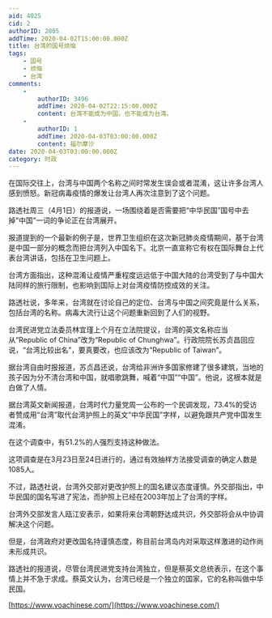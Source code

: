 ```yaml
---
aid: 4025
cid: 2
authorID: 2805
addTime: 2020-04-02T15:00:00.000Z
title: 台湾的国号烦恼
tags:
    - 国号
    - 烦恼
    - 台湾
comments:
    -
        authorID: 3496
        addTime: 2020-04-02T22:15:00.000Z
        content: 台湾不能成为中国，也不能成为台湾。
    -
        authorID: 1
        addTime: 2020-04-03T03:00:00.000Z
        content: 福尔摩沙
date: 2020-04-03T03:00:00.000Z
category: 时政
---
```


在国际交往上，台湾与中国两个名称之间时常发生误会或者混淆，这让许多台湾人感到愤怒。新冠病毒疫情的爆发让台湾人再次注意到了这个问题。

路透社周三（4月1日）的报道说，一场围绕着是否需要把“中华民国”国号中去掉“中国”一词的争论正在台湾展开。

报道提到的一个最新的例子是，世界卫生组织在这次新冠肺炎疫情期间，基于台湾是中国一部分的概念而把台湾列入中国名下。北京一直宣称它有权在国际舞台上代表台湾讲话，包括在卫生问题上。

台湾方面指出，这种混淆让疫情严重程度远远低于中国大陆的台湾受到了与中国大陆同样的旅行限制，也影响到国际上对台湾疫情防控成效的关注。

路透社说，多年来，台湾就在讨论自己的定位、台湾与中国之间究竟是什么关系，包括台湾的名称。病毒大流行让这个问题重新回到了人们的视野。

台湾民进党立法委员林宜瑾上个月在立法院提议，台湾的英文名称应当从“Republic of China”改为“Republic of Chunghwa”。行政院院长苏贞昌回应说，“台湾比较出名”，要真要改，也应该改为“Republic of Taiwan”。

据台湾自由时报报道，苏贞昌还说，台湾给非洲许多国家修建了很多建筑，当地的孩子因为分不清台湾和中国，就唱歌跳舞，喊着“中国”“中国”。他说，这根本就是白做了人情。

据台湾英文新闻报道，台湾时代力量党周一公布的一个民调发现，73.4%的受访者赞成用“台湾”取代台湾护照上的英文“中华民国”字样，以避免跟共产党中国发生混淆。

在这个调查中，有51.2%的人强烈支持这种做法。

这项调查是在3月23日至24日进行的，通过有效抽样方法接受调查的确定人数是1085人。

不过，路透社说，台湾外交部对更改护照上的国名建议态度谨慎。外交部指出，中华民国的国名写进了宪法，而护照上已经在2003年加上了台湾的字样。

台湾外交部发言人瓯江安表示，如果将来台湾朝野达成共识，外交部将会从中协调解决这个问题。

但是，台湾政府对更改国名持谨慎态度，称目前台湾岛内对采取这样激进的动作尚未形成共识。

路透社的报道说，尽管台湾民进党支持台湾独立，但是蔡英文总统表示，在这个事情上并不急于求成。蔡英文认为，台湾已经是一个独立的国家，它的名称叫做中华民国。

[https://www.voachinese.com/](https://www.voachinese.com/)
